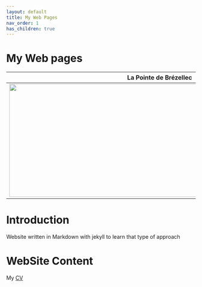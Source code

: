 ```yaml
---
layout: default
title: My Web Pages
nav_order: 1
has_children: true
---
```


#  My  Web pages

| **La Pointe de Brézellec**                                        |
|-------------------------------------------------------------|
| <img src="media/P5170270_DxO.jpg" width="800" height="300"> |


# Introduction

Website written in Markdown with jekyll to learn that type of approach

# WebSite Content

My  [CV](cv.md)


